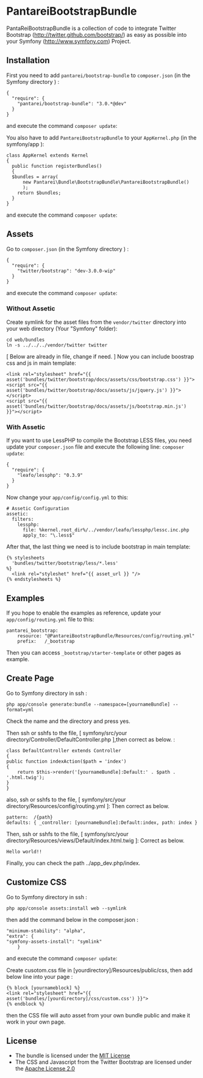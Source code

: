 PantareiBootstrapBundle
=======================

PantaReiBootstrapBundle is a collection of code to integrate Twitter Bootstrap
(http://twitter.github.com/bootstrap/) as easy as possible into your Symfony
(http://www.symfony.com) Project.

Installation
------------

First you need to add `pantarei/bootstrap-bundle` to `composer.json` (in the Symfony directory ) :

    {
      "require": {
        "pantarei/bootstrap-bundle": "3.0.*@dev"
      }
    }

and execute the command `composer update`:

You also have to add `PantareiBootstrapBundle` to your `AppKernel.php` (in the symfony/app ):

    class AppKernel extends Kernel
    {
      public function registerBundles()
      {
      $bundles = array(
          new Pantarei\Bundle\BootstrapBundle\PantareiBootstrapBundle()
          );
        return $bundles;
      }
    }

and execute the command `composer update`:

Assets
------

Go to `composer.json` (in the Symfony directory ) :

    {
      "require": {
        "twitter/bootstrap": "dev-3.0.0-wip"
      }
    }

and execute the command `composer update`:

### Without Assetic

Create symlink for the asset files from the `vendor/twitter` directory into your web directory (Your "Symfony" folder):

    cd web/bundles
    ln -s ../../../vendor/twitter twitter

[ Below are already in file, change if need. ]
Now you can include boostrap css and js in main template:

    <link rel="stylesheet" href="{{ asset('bundles/twitter/bootstrap/docs/assets/css/bootstrap.css') }}">
    <script src="{{ asset('bundles/twitter/bootstrap/docs/assets/js/jquery.js') }}"></script>
    <script src="{{ asset('bundles/twitter/bootstrap/docs/assets/js/bootstrap.min.js') }}"></script>

### With Assetic

If you want to use LessPHP to compile the Bootstrap LESS files, you need update your `composer.json` file and execute the following line: `composer update`:

    {
      "require": {
        "leafo/lessphp": "0.3.9"
      }
    }

Now change your `app/config/config.yml` to this:

    # Assetic Configuration
    assetic:
      filters:
        lessphp:
          file: %kernel.root_dir%/../vendor/leafo/lessphp/lessc.inc.php
          apply_to: "\.less$"

After that, the last thing we need is to include bootstrap in main template:

    {% stylesheets
      'bundles/twitter/bootstrap/less/*.less'
    %}
      <link rel="styleshet" href="{{ asset_url }} "/>
    {% endstylesheets %}

Examples
--------

If you hope to enable the examples as reference, update your `app/config/routing.yml` file to this:

    pantarei_bootstrap:
        resource: "@PantareiBootstrapBundle/Resources/config/routing.yml"
        prefix:   /_bootstrap

Then you can access `_bootstrap/starter-template` or other pages as example.

Create Page
--------

Go to Symfony directory in ssh :

	php app/console generate:bundle --namespace=[yournameBundle] --format=yml

Check the name and the directory and press yes.

Then ssh or sshfs to the file, [ symfony/src/your directory/Controller/DefaultController.php ],then correct as below. :


	class DefaultController extends Controller
	{
    public function indexAction($path = 'index')
    {
        return $this->render('[yournameBundle]:Default:' . $path . '.html.twig');
    }
	}


also, ssh or sshfs to the file, [ symfony/src/your directory/Resources/config/routing.yml ]:
Then correct as below.

    pattern:  /{path}
    defaults: { _controller: [yournameBundle]:Default:index, path: index }
    
Then, ssh or sshfs to the file, [ symfony/src/your directory/Resources/views/Default/index.html.twig ]:
Correct as below.

	Hello world!!

Finally, you can check the path ../app_dev.php/index.

Customize CSS
--------

Go to Symfony directory in ssh :

	php app/console assets:install web --symlink

then add the command below in the composer.json :

    "minimum-stability": "alpha",
    "extra": {
	"symfony-assets-install": "symlink"
        }
	
and execute the command `composer update`:


Create cusotom.css file in [yourdirectory]/Resources/public/css, then add below line into your page :

	{% block [yournameblock] %}
	<link rel="stylesheet" href="{{ asset('bundles/[yourdirectory]/css/custom.css') }}"> 
	{% endblock %}

then the CSS file will auto asset from your own bundle public and make it work in your own page.

License
-------

- The bundle is licensed under the [MIT License](http://opensource.org/licenses/MIT)
- The CSS and Javascript from the Twitter Bootstrap are licensed under the [Apache License 2.0](http://www.apache.org/licenses/LICENSE-2.0)
